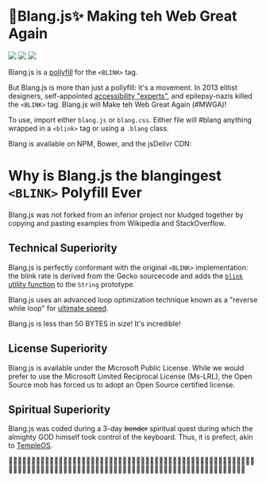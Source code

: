 <blink>💎Blang.js✨</blink> Making teh Web Great Again
======================================================
<img src="https://img.shields.io/badge/build-passing-green.svg">
<img src="https://img.shields.io/badge/coverage-100%25-green.svg">
<img src="https://img.shields.io/packagist/dm/doctrine/orm.svg">

<blink>Blang.js</blink> is a <a href="https://en.wikipedia.org/wiki/Polyfill">pollyfill</a> for the `<BLINK>` tag. 

But <blink>Blang.js</blink> is more than just a pollyfill: it's a movement. In 2013 elitist designers, self-appointed
 [accessibility "experts"](css2), and epilepsy-nazis killed the `<BLINK>` tag.  <blink>Blang.js</blink> will Make teh
 Web Great Again (#MWGA)!
 
To use, import either `blang.js` or `blang.css`.  Either file will #blang anything wrapped in a `<blink>` tag or using a 
 `.blang` class.

Blang is available on NPM, Bower, and the jsDelivr CDN:
    

Why is <blink>Blang.js</blink> the blangingest `<BLINK>` Polyfill Ever</blink>
=========================================================================
<blink>Blang.js</blink> was not forked from an inferior project nor kludged together by copying and pasting examples
 from Wikipedia and StackOverflow. 
 
Technical Superiority
---------------------
<blink>Blang.js</blink> is perfectly conformant with the original `<BLINK>` implementation: the blink rate is derived 
 from the Gecko sourcecode and adds the [`blink` utility function](blink()) to the `String` prototype.
 
<blink>Blang.js</blink> uses an advanced loop optimization technique known as a "reverse while loop" for [ultimate 
speed](loop).

<blink>Blang.js</blink> is less than 50 BYTES in size!  It's incredible!

License Superiority
-------------------
<blink>Blang.js</blink> is available under the Microsoft Public License.  While we would prefer to use the Microsoft
 Limited Reciprocal License (Ms-LRL), the Open Source mob has forced us to adopt an Open Source certified license.

Spiritual Superiority
----------------
<blink>Blang.js</blink> was coded during a 3-day ~~bender~~ spiritual quest during which the almighty GOD himself
 took control of the keyboard. Thus, it is prefect, akin to [TempleOS](temple).

🛅🛅🛅🛅🛅🛅🛅🛅🛅🛅🛅🛅🛅🛅🛅🛅🛅🛅🛅🛅🛅🛅🛅🛅🛅🛅🛅🛅🛅🛅🛅🛅🛅🛅🛅🛅🛅🛅🛅🛅🛅🛅🛅🛅🛅🛅🛅🛅🛅🛅🛅🛅🛅🛅🛅🛅🛅🛅🛅🛅🛅🛅🛅🛅🛅🛅🛅🛅🛅🛅🛅🛅🛅🛅🛅🛅🛅🛅🛅🛅🛅🛅🛅🛅🛅🛅🛅🛅🛅🛅🛅🛅🛅🛅🛅🛅🛅🛅🛅🛅🛅🛅🛅🛅🛅🛅

[css2]: https://www.w3.org/TR/CSS21/text.html#lining-striking-props
[blink()]: https://developer.mozilla.org/en-US/docs/Web/JavaScript/Reference/Global_Objects/String/blink
[loop]: https://jsperf.com/while-reverse-vs-for-cached-length
[temple]: http://www.templeos.org